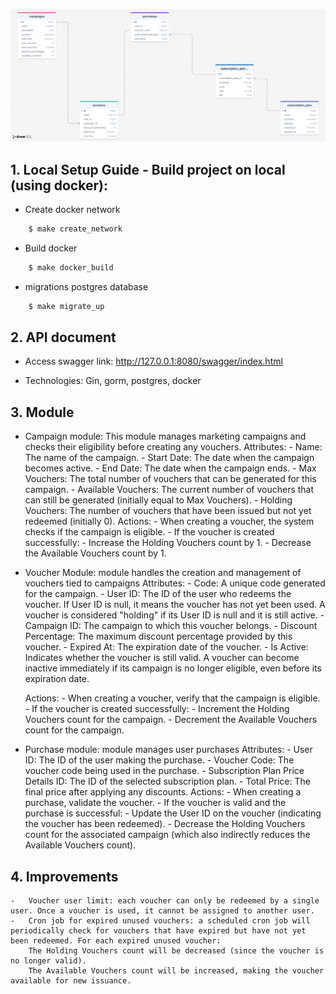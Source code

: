 
![schema-database](/public/schema-database.png)

## 1. Local Setup Guide - Build project on local (using docker):
*	Create docker network
```sh
	$ make create_network
```
*	Build docker
```sh
	$ make docker_build
```
*	migrations postgres database
```sh
	$ make migrate_up
```
## 2. API document
*  Access swagger link:
	http://127.0.0.1:8080/swagger/index.html

* Technologies: Gin, gorm, postgres, docker

## 3. Module
*  	Campaign module: This module manages marketing campaigns and checks their eligibility before creating any vouchers.
	Attributes:
		-	Name: The name of the campaign.
		-	Start Date: The date when the campaign becomes active.
		-	End Date: The date when the campaign ends.
		-	Max Vouchers: The total number of vouchers that can be generated for this campaign.
		-	Available Vouchers: The current number of vouchers that can still be generated (initially equal to Max Vouchers).
		-	Holding Vouchers: The number of vouchers that have been issued but not yet redeemed (initially 0).
	Actions:
		-	When creating a voucher, the system checks if the campaign is eligible.
		-	If the voucher is created successfully:
		-	Increase the Holding Vouchers count by 1.
		-	Decrease the Available Vouchers count by 1.

*  	Voucher Module: module handles the creation and management of vouchers tied to  campaigns
	Attributes:
		-	Code: A unique code generated for the campaign.
		-	User ID: The ID of the user who redeems the voucher. If User ID is null, it means the voucher has not yet been used. A voucher is considered "holding" if its User ID is null and it is still active.
		-	Campaign ID: The campaign to which this voucher belongs.
		-	Discount Percentage: The maximum discount percentage provided by this voucher.
		-	Expired At: The expiration date of the voucher.
		-	Is Active: Indicates whether the voucher is still valid. A voucher can become inactive immediately if its campaign is no longer eligible, even before its expiration date.
	
	Actions:
		-	When creating a voucher, verify that the campaign is eligible.
		-	If the voucher is created successfully:
		-	Increment the Holding Vouchers count for the campaign.
		-	Decrement the Available Vouchers count for the campaign.

*  	Purchase module: module manages user purchases
	Attributes:
		-	User ID: The ID of the user making the purchase.
		-	Voucher Code: The voucher code being used in the purchase.
		-	Subscription Plan Price Details ID: The ID of the selected subscription plan.
		-	Total Price: The final price after applying any discounts.
	Actions:
		-	When creating a purchase, validate the voucher.
		-	If the voucher is valid and the purchase is successful:
		-	Update the User ID on the voucher (indicating the voucher has been redeemed).
		-	Decrease the Holding Vouchers count for the associated campaign (which also indirectly reduces the Available Vouchers count).

## 4. Improvements
	-	Voucher user limit: each voucher can only be redeemed by a single user. Once a voucher is used, it cannot be assigned to another user.
	-	Cron job for expired unused vouchers: a scheduled cron job will periodically check for vouchers that have expired but have not yet been redeemed. For each expired unused voucher:
		The Holding Vouchers count will be decreased (since the voucher is no longer valid).
		The Available Vouchers count will be increased, making the voucher available for new issuance.

